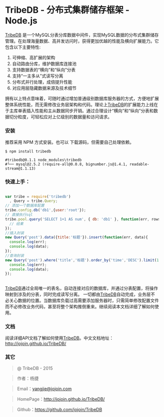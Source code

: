 TribeDB - 分布式集群储存框架 - Node.js
=======


[TribeDB](http://jojoin.github.io/TribeDB/) 是一个MySQL分表分库数据中间件，实现MySQL数据的分布式集群储存管理。在处理海量数据、高并发访问时，获得更加优越的性能及横向扩展能力。它包含以下主要特性:

1. 可伸缩、高扩展的架构
2. 自动路由分库，维护数据库连接池
3. 支持数据表的“横向”和“纵向”分表
4. 支持“一主多从”式读写分离
5. 分布式并行处理，成倍提升性能
6. 对应用层隐藏数据来源及技术细节

拥有以上特点意味着，可随时通过增加普通级别数据库服务器的方式，方便地扩展整体系统性能，而无需修改业务层架构和代码。理论上[TribeDB](http://jojoin.github.io/TribeDB/)的扩展能力上线在于主库单表插入性能和主从数据同步开销。通过合理设计“横向”和“纵向”分表和数据切分粒度，可轻松应对上亿级别的数据量和访问请求。


### 安装

推荐采用 NPM 方式安装。也可以 下载源码，但需要自己处理依赖。

```shell
$ npm install tribedb

#tribedb@0.1.1 node_modules\tribedb
#└── mysql@2.5.2 (require-all@0.0.8, bignumber.js@1.4.1, readable-stream@1.1.13)
```


### 快速上手：

```javascript

var tribe = require('tribedb')
  , Query = tribe.Query;
// 添加一个数据库配置
tribe.config.db('db1',{user:'root'});
// 直接执行sql
tribe.pool.query('SELECT 1+1 AS num', { db: 'db1' }, function(err, rows, fields){
  // 结果
});
//插入封装
new Query('post').data({title:'标题'}).insert(function(err, data){
  console.log(err);
  console.log(data);
});
//查询封装
new Query('post').where('title','标题').order_by('time','DESC').limit(1).select(function(err, data){
  console.log(err);
  console.log(data);
});
    
```

[TribeDB](http://jojoin.github.io/TribeDB/)通过全局唯一的表名，自动连接对应的数据库，并通过分表配置，将操作映射到涉及的分表，同时完成读写分离。 一切都由[TribeDB](http://jojoin.github.io/TribeDB/)自动完成，业务层不必关心数据的位置。当数据库负载过高需要添加服务器时，只需简单修改配置文件而不必修改业务代码，甚至将整个架构推倒重来。继续阅读本文档详细了解如何使用。


### 文档

阅读详细API文档了解如何使用[TribeDB](http://jojoin.github.io/TribeDB/)。中文文档地址：http://jojoin.github.io/TribeDB/

### 其它

> @ TribeDB - 2015 

> 作者：杨捷 

> Email：yangjie@jojoin.com 

> HomePage：http://jojoin.github.io/TribeDB/

> Github：https://github.com/jojoin/TribeDB


